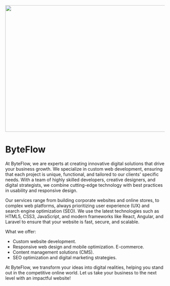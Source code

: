<img src="https://github.com/user-attachments/assets/7ef22d77-64a7-4f6e-9bd0-7844841ea9a2" width="1500" height="400">

<h1>ByteFlow</h1>
<p>At ByteFlow, we are experts at creating innovative digital solutions that drive your business growth. We specialize in custom web development, ensuring that each project is unique, functional, and tailored to our clients' specific needs. With a team of highly skilled developers, creative designers, and digital strategists, we combine cutting-edge technology with best practices in usability and responsive design.

Our services range from building corporate websites and online stores, to complex web platforms, always prioritizing user experience (UX) and search engine optimization (SEO). We use the latest technologies such as HTML5, CSS3, JavaScript, and modern frameworks like React, Angular, and Laravel to ensure that your website is fast, secure, and scalable.

What we offer:

* Custom website development.
* Responsive web design and mobile optimization.
E-commerce.
* Content management solutions (CMS).
* SEO optimization and digital marketing strategies.

At ByteFlow, we transform your ideas into digital realities, helping you stand out in the competitive online world. Let us take your business to the next level with an impactful website!</p>

